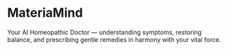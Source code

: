 # MateriaMind
Your AI Homeopathic Doctor — understanding symptoms, restoring balance, and prescribing gentle remedies in harmony with your vital force.
  
 

